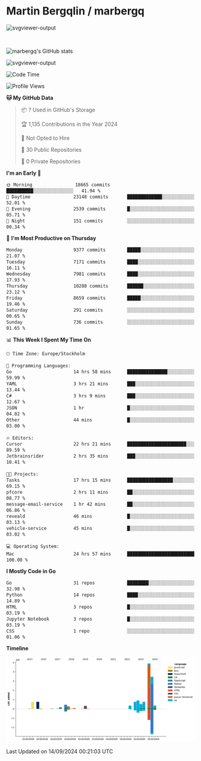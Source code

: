 # Martin Bergqlin / marbergq

![svgviewer-output](https://user-images.githubusercontent.com/2405410/206014777-22d41ecb-c24f-421d-b7d9-bba2cb5bb0de.svg)

<br>

<!--- [![Martin's Week](https://github-readme-stats.vercel.app/api/wakatime?username=marbergq&theme=dark)](https://github.com/anuraghazra/github-readme-stats) -->

![marbergq's GitHub stats](https://github-readme-stats.vercel.app/api?username=marbergq&count_private=true&show_icons=true)

![svgviewer-output](https://wakatime.com/badge/user/3f0a2069-6683-4e19-9a4a-7d21ea815067.svg)

<!--START_SECTION:waka-->
![Code Time](http://img.shields.io/badge/Code%20Time-4%2C380%20hrs%2036%20mins-blue)

![Profile Views](http://img.shields.io/badge/Profile%20Views-0-blue)

**🐱 My GitHub Data** 

> 📦 ? Used in GitHub's Storage 
 > 
> 🏆 1,135 Contributions in the Year 2024
 > 
> 🚫 Not Opted to Hire
 > 
> 📜 30 Public Repositories 
 > 
> 🔑 0 Private Repositories 
 > 
**I'm an Early 🐤** 

```text
🌞 Morning                18665 commits       ██████████░░░░░░░░░░░░░░░   41.94 % 
🌆 Daytime                23148 commits       █████████████░░░░░░░░░░░░   52.01 % 
🌃 Evening                2539 commits        █░░░░░░░░░░░░░░░░░░░░░░░░   05.71 % 
🌙 Night                  151 commits         ░░░░░░░░░░░░░░░░░░░░░░░░░   00.34 % 
```
📅 **I'm Most Productive on Thursday** 

```text
Monday                   9377 commits        █████░░░░░░░░░░░░░░░░░░░░   21.07 % 
Tuesday                  7171 commits        ████░░░░░░░░░░░░░░░░░░░░░   16.11 % 
Wednesday                7981 commits        ████░░░░░░░░░░░░░░░░░░░░░   17.93 % 
Thursday                 10288 commits       ██████░░░░░░░░░░░░░░░░░░░   23.12 % 
Friday                   8659 commits        █████░░░░░░░░░░░░░░░░░░░░   19.46 % 
Saturday                 291 commits         ░░░░░░░░░░░░░░░░░░░░░░░░░   00.65 % 
Sunday                   736 commits         ░░░░░░░░░░░░░░░░░░░░░░░░░   01.65 % 
```


📊 **This Week I Spent My Time On** 

```text
🕑︎ Time Zone: Europe/Stockholm

💬 Programming Languages: 
Go                       14 hrs 58 mins      ███████████████░░░░░░░░░░   59.99 % 
YAML                     3 hrs 21 mins       ███░░░░░░░░░░░░░░░░░░░░░░   13.44 % 
C#                       3 hrs 9 mins        ███░░░░░░░░░░░░░░░░░░░░░░   12.67 % 
JSON                     1 hr                █░░░░░░░░░░░░░░░░░░░░░░░░   04.02 % 
Other                    44 mins             █░░░░░░░░░░░░░░░░░░░░░░░░   03.00 % 

🔥 Editors: 
Cursor                   22 hrs 21 mins      ██████████████████████░░░   89.59 % 
Jetbrainsrider           2 hrs 35 mins       ███░░░░░░░░░░░░░░░░░░░░░░   10.41 % 

🐱‍💻 Projects: 
Tasks                    17 hrs 15 mins      █████████████████░░░░░░░░   69.15 % 
pfcore                   2 hrs 11 mins       ██░░░░░░░░░░░░░░░░░░░░░░░   08.77 % 
message-email-service    1 hr 42 mins        ██░░░░░░░░░░░░░░░░░░░░░░░   06.86 % 
reveald                  46 mins             █░░░░░░░░░░░░░░░░░░░░░░░░   03.13 % 
vehicle-service          45 mins             █░░░░░░░░░░░░░░░░░░░░░░░░   03.02 % 

💻 Operating System: 
Mac                      24 hrs 57 mins      █████████████████████████   100.00 % 
```

**I Mostly Code in Go** 

```text
Go                       31 repos            ████████░░░░░░░░░░░░░░░░░   32.98 % 
Python                   14 repos            ████░░░░░░░░░░░░░░░░░░░░░   14.89 % 
HTML                     3 repos             █░░░░░░░░░░░░░░░░░░░░░░░░   03.19 % 
Jupyter Notebook         3 repos             █░░░░░░░░░░░░░░░░░░░░░░░░   03.19 % 
CSS                      1 repo              ░░░░░░░░░░░░░░░░░░░░░░░░░   01.06 % 
```



**Timeline**

![Lines of Code chart](https://raw.githubusercontent.com/marbergq/marbergq/main/assets/bar_graph.png)


 Last Updated on 14/09/2024 00:21:03 UTC
<!--END_SECTION:waka-->
